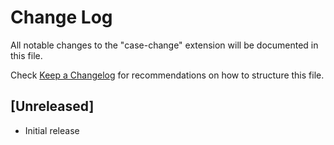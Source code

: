 # Change Log

All notable changes to the "case-change" extension will be documented in this file.

Check [Keep a Changelog](http://keepachangelog.com/) for recommendations on how to structure this file.

## [Unreleased]

- Initial release